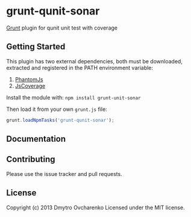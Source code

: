 # grunt-qunit-sonar

[Grunt](https://github.com/gruntjs/grunt) plugin for qunit unit test with coverage

## Getting Started

This plugin has two external dependencies, both must be downloaded, extracted and registered in the PATH environment variable:

1. [PhantomJs](http://phantomjs.org/download.html)
2. [JsCoverage](http://siliconforks.com/jscoverage/download.html)

Install the module with: `npm install grunt-unit-sonar`

Then load it from your own `grunt.js` file:

```js
grunt.loadNpmTasks('grunt-qunit-sonar');
```

## Documentation

## Contributing

Please use the issue tracker and pull requests.

## License
Copyright (c) 2013 Dmytro Ovcharenko
Licensed under the MIT license.